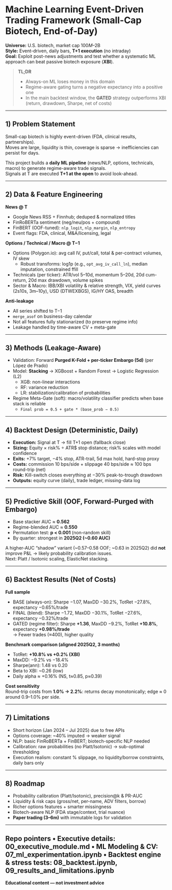 #  Machine Learning Event-Driven Trading Framework (Small-Cap Biotech, End-of-Day)

**Universe:** U.S. biotech, market cap $100M–$2B  
**Style:** Event-driven, daily bars, **T+1 execution** (no intraday)  
**Goal:** Exploit post-news adjustments and test whether a systematic ML approach can beat passive biotech exposure (**XBI**).

> **TL;DR**  
> - Always-on ML loses money in this domain  
> - Regime-aware gating turns a negative expectancy into a positive one  
> - In the main backtest window, the **GATED** strategy outperforms XBI (return, drawdown, Sharpe, net of costs)

---

## 1) Problem Statement

Small-cap biotech is highly event-driven (FDA, clinical results, partnerships).  
Moves are large, liquidity is thin, coverage is sparse → inefficiencies can persist for days.  

This project builds a **daily ML pipeline** (news/NLP, options, technicals, macro) to generate regime-aware trade signals.  
Signals at T are executed **T+1 at the open** to avoid look-ahead.

---

## 2) Data & Feature Engineering

**News @ T**
- Google News RSS + Finnhub; deduped & normalized titles  
- FinRoBERTa sentiment (neg/neu/pos + compound)  
- FinBERT (OOF-tuned): `nlp_logit`, `nlp_margin`, `nlp_entropy`  
- Event flags: FDA, clinical, M&A/licensing, legal  

**Options / Technical / Macro @ T−1**
- Options (Polygon.io): avg call IV, put/call, total & per-contract volumes, IV skew  
  - Robust transforms: log1p (e.g., `opt_avg_iv_call_ln`), median imputation, constrained ffill  
- Technicals (per ticker): ATR/vol 5–10d, momentum 5–20d, 20d cum-return, 20d max drawdown, volume spikes  
- Sector & Macro: IBB/XBI volatility & relative strength, VIX, yield curves (2s10s, 3m–10y), USD (DTWEXBGS), IG/HY OAS, breadth  

**Anti-leakage**
- All series shifted to T−1  
- `merge_asof` on business-day calendar  
- Not all features fully stationarized (to preserve regime info)  
- Leakage handled by time-aware CV + meta-gate  

---

## 3) Methods (Leakage-Aware)

- Validation: Forward **Purged K-Fold + per-ticker Embargo (5d)** (per López de Prado)  
- Model: **Stacking** → XGBoost + Random Forest → Logistic Regression (L2)  
  - XGB: non-linear interactions  
  - RF: variance reduction  
  - LR: stabilization/calibration of probabilities  
- Regime Meta-Gate (soft): macro/volatility classifier predicts when base stack is reliable  
  - `Final prob = 0.5 + gate * (base_prob − 0.5)`

---

## 4) Backtest Design (Deterministic, Daily)

- **Execution:** Signal at T → fill T+1 open (fallback close)  
- **Sizing:** Equity × risk% ÷ ATR$ stop distance; risk% scales with model confidence  
- **Exits:** +7% target, −4% stop, ATR-trail, 5d max hold, hard-stop proxy  
- **Costs:** commission 10 bps/side + slippage 40 bps/side ≈ 100 bps round-trip (net)  
- **Risk:** Kill-switch closes everything at −30% peak-to-trough drawdown  
- **Outputs:** equity curve (daily), trade ledger, missing-data log  

---

## 5) Predictive Skill (OOF, Forward-Purged with Embargo)

- Base stacker AUC ≈ **0.562**  
- Regime-blended AUC ≈ **0.550**  
- Permutation test: **p < 0.001** (non-random skill)  
- By quarter: strongest in **2025Q2 (~0.60 AUC)**  

A higher-AUC “shadow” variant (~0.57–0.58 OOF; ~0.63 in 2025Q2) did **not** improve P&L → likely probability calibration issues.  
Next: Platt / Isotonic scaling, ElasticNet stacking.

---

## 6) Backtest Results (Net of Costs)

**Full sample**
- BASE (always-on): Sharpe −1.07, MaxDD −30.2%, TotRet −27.8%, expectancy −0.65%/trade  
- FINAL (blend): Sharpe −1.72, MaxDD −30.1%, TotRet −27.6%, expectancy −0.32%/trade  
- GATED (regime filter): Sharpe **+1.36**, MaxDD −9.2%, TotRet **+10.8%**, expectancy **+0.98%/trade**  
→ Fewer trades (≈400), higher quality  

**Benchmark comparison (aligned 2025Q2, 3 months)**
- TotRet: **+10.8% vs +0.2% (XBI)**  
- MaxDD: −9.2% vs −18.4%  
- Sharpe(ann): 1.48 vs 0.20  
- Beta to XBI: ~0.26 (low)  
- Daily alpha ≈ +0.16% (NS, t≈0.85, p≈0.39)  

**Cost sensitivity**  
Round-trip costs from **1.0% → 2.2%**: returns decay monotonically; edge ≈ 0 around 0.9–1.0% per side.

---

## 7) Limitations

- Short horizon (Jan 2024 – Jul 2025) due to free APIs  
- Options coverage: ~40% imputed → weaker signal  
- NLP: basic FinRoBERTa + FinBERT; biotech-specific NLP needed  
- Calibration: raw probabilities (no Platt/Isotonic) → sub-optimal thresholding  
- Execution realism: constant % slippage, no liquidity/borrow constraints, daily bars only  

---

## 8) Roadmap

- Probability calibration (Platt/Isotonic), precision@k & PR-AUC  
- Liquidity & risk caps (gross/net, per-name, ADV filters, borrow)  
- Richer options features + smarter missingness  
- Biotech-aware NLP (FDA stage/context, trial nuance)  
- **Paper trading (3–6m)** with immutable logs for validation  

---

Repo pointers
	•	Executive details: 00_executive_module.md
	•	ML Modeling & CV: 07_ml_experimentation.ipynb
	•	Backtest engine & stress tests: 08_backtest.ipynb, 09_results_and_limitations.ipynb
---

 **Educational content — not investment advice**

